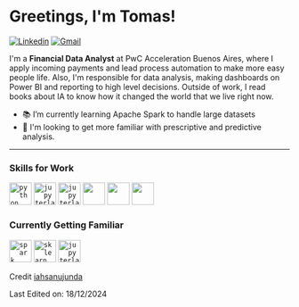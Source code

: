 <!-- Greeting -->
# Greetings, I'm Tomas!

[![Linkedin](https://img.shields.io/badge/-tomascabreraroman-blue?style=flat&logo=Linkedin&logoColor=white)](https://www.linkedin.com/in/tomascabreraroman/)
[![Gmail](https://img.shields.io/badge/-tomascabrera739@gmail.com-c14438?style=flat&logo=Gmail&logoColor=white)](mailto:tomascabrera739@gmail.com)

<!--Introduction -->
I'm a **Financial Data Analyst** at PwC Acceleration Buenos Aires, where I apply incoming payments and lead process automation to make more easy people life.
Also, I'm responsible for data analysis, making dashboards on Power BI and reporting to high level decisions.
Outside of work, I read books about IA to know how it changed the world that we live right now.

- 📚 I’m currently learning Apache Spark to handle large datasets
- 🌱 I'm looking to get more familiar with prescriptive and predictive analysis.
---

### Skills for Work
<code><a href="https://www.python.org/"><img height="40" src="https://img.shields.io/badge/python-3670A0?style=for-the-badge&logo=python&logoColor=ffdd54" alt="python logo" /></a></code>
<code><a href="https://code.visualstudio.com/"><img height="40" src="https://img.shields.io/badge/Visual%20Studio%20Code-0078d7.svg?style=for-the-badge&logo=visual-studio-code&logoColor=white" alt="jupyterlab logo" /></a></code>
<code><a href="https://www.sqlite.org/"><img height="40" src="https://img.shields.io/badge/sqlite-%2307405e.svg?style=for-the-badge&logo=sqlite&logoColor=white" alt="jupyterlab logo" /></a></code>
<code><a href="https://app.powerbi.com/"><img height="40" src="https://img.shields.io/badge/power_bi-F2C811?style=for-the-badge&logo=powerbi&logoColor=black" /></a></code>
<code><a href="https://www.sap.com/latinamerica/index.html"><img height="40" src="https://www.google.com/imgres?q=SAP&imgurl=https%3A%2F%2Fupload.wikimedia.org%2Fwikipedia%2Fcommons%2Fthumb%2F5%2F59%2FSAP_2011_logo.svg%2F1200px-SAP_2011_logo.svg.png&imgrefurl=https%3A%2F%2Fes.wikipedia.org%2Fwiki%2FSAP_Business_Suite&docid=AcLrx7ffqxT3zM&tbnid=5OjvWLU-HqyhIM&vet=12ahUKEwiDg9rz0bKKAxXEObkGHQVhKxkQM3oECBgQAA..i&w=1200&h=594&hcb=2&ved=2ahUKEwiDg9rz0bKKAxXEObkGHQVhKxkQM3oECBgQAA" /></a></code>
<code><a href="https://www.googleadservices.com/pagead/aclk?sa=L&ai=DChcSEwiXg6Pk0LKKAxXGEkQIHfz3DF8YABAAGgJkeg&co=1&gclid=CjwKCAiAgoq7BhBxEiwAVcW0LNPDQXQ7_HoW4cIrq5dLFu7e-yiuGZz2dPUr1F2hHmPVg9tpMmRbrBoCUHEQAvD_BwE&ohost=www.google.com&cid=CAESVuD2IS7pjknH-QKVGROpJOVAR74I4rC4ae4wLT5YmTRFcKNADuDItFIAk272UqoyoGkagUbS7xGNdGlabsK7C4iViQCkJkX1zdxKib3V6w87uyZPrmlQ&sig=AOD64_0LvLpD30q6k4YMDSYmdMccyZw7kw&q&adurl&ved=2ahUKEwii85nk0LKKAxXTCbkGHQyuBOoQ0Qx6BAguEAE"><img height="40" src="https://img.shields.io/badge/Microsoft_Excel-217346?style=for-the-badge&logo=microsoft-excel&logoColor=white" /></a></code>






### Currently Getting Familiar
<code><a href="https://spark.apache.org/"><img height="40" src="https://img.shields.io/badge/Apache%20Spark-FDEE21?style=flat-square&logo=apachespark&logoColor=black" alt="spark logo" /></a></code>
<code><a href="https://scikit-learn.org/"><img height="40" src="https://img.shields.io/badge/scikit--learn-%23F7931E.svg?style=for-the-badge&logo=scikit-learn&logoColor=white" alt="sklearn logo" /></a></a></code>
<code><a href="https://jupyter.org/"><img height="40" src="https://img.shields.io/badge/jupyter-%23FA0F00.svg?style=for-the-badge&logo=jupyter&logoColor=white" alt="jupyterlab logo" /></a></code>

Credit [iahsanujunda](https://github.com/iahsanujunda)

Last Edited on: 18/12/2024
